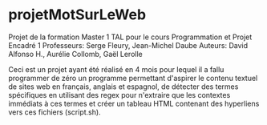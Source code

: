 # projetMotSurLeWeb
Projet de la formation Master 1 TAL pour le cours Programmation et Projet Encadré 1
Professeurs: Serge Fleury, Jean-Michel Daube
Auteurs: David Alfonso H., Aurélie Collomb, Gaël Lerolle

Ceci est un projet ayant été réalisé en 4 mois pour lequel il a fallu programmer de zéro un 
programme permettant d'aspirer le contenu textuel de sites web en français, anglais et espagnol, 
de détecter des termes spécifiques en utilisant des regex pour n'extraire que les contextes 
immédiats à ces termes et créer un tableau HTML contenant des hyperliens vers ces fichiers (script.sh).
